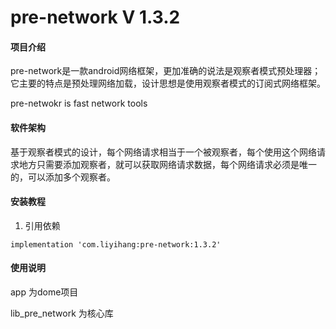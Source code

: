 # pre-network V 1.3.2

#### 项目介绍

pre-network是一款android网络框架，更加准确的说法是观察者模式预处理器；它主要的特点是预处理网络加载，设计思想是使用观察者模式的订阅式网络框架。

pre-netwokr is fast network tools


#### 软件架构

基于观察者模式的设计，每个网络请求相当于一个被观察者，每个使用这个网络请求地方只需要添加观察者，就可以获取网络请求数据，每个网络请求必须是唯一的，可以添加多个观察者。


#### 安装教程

1. 引用依赖
```
implementation 'com.liyihang:pre-network:1.3.2'
```



#### 使用说明

app 为dome项目

lib_pre_network 为核心库
